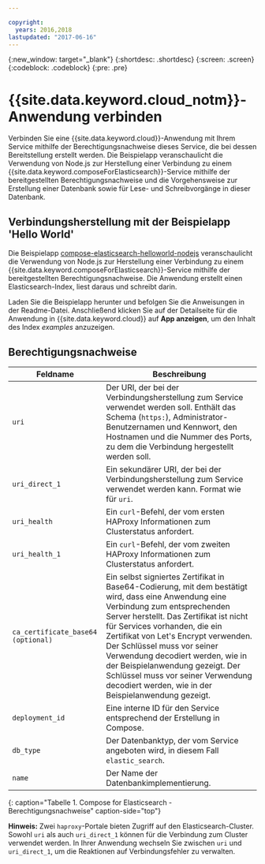 ```yaml
---

copyright:
  years: 2016,2018
lastupdated: "2017-06-16"
---
```


{:new_window: target="_blank"}
{:shortdesc: .shortdesc}
{:screen: .screen}
{:codeblock: .codeblock}
{:pre: .pre}

# {{site.data.keyword.cloud_notm}}-Anwendung verbinden

Verbinden Sie eine {{site.data.keyword.cloud}}-Anwendung mit Ihrem Service mithilfe der Berechtigungsnachweise dieses Service, die bei dessen Bereitstellung erstellt werden. Die Beispielapp veranschaulicht die Verwendung von Node.js zur Herstellung einer Verbindung zu einem {{site.data.keyword.composeForElasticsearch}}-Service mithilfe der bereitgestellten Berechtigungsnachweise und die Vorgehensweise zur Erstellung einer Datenbank sowie für Lese- und Schreibvorgänge in dieser Datenbank.

## Verbindungsherstellung mit der Beispielapp 'Hello World'

Die Beispielapp [compose-elasticsearch-helloworld-nodejs](https://github.com/IBM-Cloud/compose-elasticsearch-helloworld-nodejs) veranschaulicht die Verwendung von Node.js zur Herstellung einer Verbindung zu einem {{site.data.keyword.composeForElasticsearch}}-Service mithilfe der bereitgestellten Berechtigungsnachweise. Die Anwendung erstellt einen Elasticsearch-Index, liest daraus und schreibt darin.

Laden Sie die Beispielapp herunter und befolgen Sie die Anweisungen in der Readme-Datei. Anschließend klicken Sie auf der Detailseite für die Anwendung in {{site.data.keyword.cloud}} auf **App anzeigen**, um den Inhalt des Index *examples* anzuzeigen.

## Berechtigungsnachweise

Feldname|Beschreibung
----------|-----------
`uri`|Der URI, der bei der Verbindungsherstellung zum Service verwendet werden soll. Enthält das Schema (`https:`), Administrator-Benutzernamen und Kennwort, den Hostnamen und die Nummer des Ports, zu dem die Verbindung hergestellt werden soll.
`uri_direct_1`|Ein sekundärer URI, der bei der Verbindungsherstellung zum Service verwendet werden kann. Format wie für `uri`.
`uri_health`|Ein `curl`-Befehl, der vom ersten HAProxy Informationen zum Clusterstatus anfordert.
`uri_health_1`|Ein `curl`-Befehl, der vom zweiten HAProxy Informationen zum Clusterstatus anfordert.
`ca_certificate_base64` `(optional)`|Ein selbst signiertes Zertifikat in Base64-Codierung, mit dem bestätigt wird, dass eine Anwendung eine Verbindung zum entsprechenden Server herstellt. Das Zertifikat ist nicht für Services vorhanden, die ein Zertifikat von Let's Encrypt verwenden. Der Schlüssel muss vor seiner Verwendung decodiert werden, wie in der Beispielanwendung gezeigt. Der Schlüssel muss vor seiner Verwendung decodiert werden, wie in der Beispielanwendung gezeigt.
`deployment_id`|Eine interne ID für den Service entsprechend der Erstellung in Compose.
`db_type`|Der Datenbanktyp, der vom Service angeboten wird, in diesem Fall `elastic_search`.
`name`|Der Name der Datenbankimplementierung.
{: caption="Tabelle 1. Compose for Elasticsearch - Berechtigungsnachweise" caption-side="top"}

**Hinweis:** Zwei `haproxy`-Portale bieten Zugriff auf den Elasticsearch-Cluster. Sowohl `uri` als auch `uri_direct_1` können für die Verbindung zum Cluster verwendet werden. In Ihrer Anwendung wechseln Sie zwischen `uri` und `uri_direct_1`, um die Reaktionen auf Verbindungsfehler zu verwalten.
